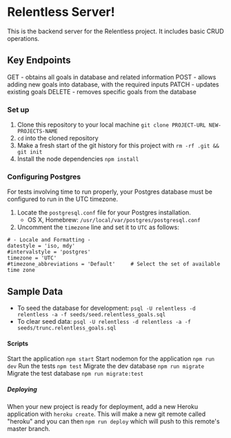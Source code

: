# Relentless Server!
This is the backend server for the Relentless project. It includes basic CRUD operations.

## Key Endpoints
GET - obtains all goals in database and related information 
POST - allows adding new goals into database, with the required inputs
PATCH - updates existing goals
DELETE - removes specific goals from the database

### Set up
1. Clone this repository to your local machine `git clone PROJECT-URL NEW-PROJECTS-NAME`
2. `cd` into the cloned repository
3. Make a fresh start of the git history for this project with `rm -rf .git && git init`
4. Install the node dependencies `npm install`

### Configuring Postgres

For tests involving time to run properly, your Postgres database must be configured to run in the UTC timezone.
1. Locate the `postgresql.conf` file for your Postgres installation.
    - OS X, Homebrew: `/usr/local/var/postgres/postgresql.conf`
2. Uncomment the `timezone` line and set it to `UTC` as follows:
```
# - Locale and Formatting -
datestyle = 'iso, mdy'
#intervalstyle = 'postgres'
timezone = 'UTC'
#timezone_abbreviations = 'Default'     # Select the set of available time zone
```

## Sample Data
- To seed the database for development: `psql -U relentless -d relentless -a -f seeds/seed.relentless_goals.sql`
- To clear seed data: `psql -U relentless -d relentless -a -f seeds/trunc.relentless_goals.sql`

#### Scripts
Start the application `npm start`
Start nodemon for the application `npm run dev`
Run the tests `npm test`
Migrate the dev database `npm run migrate`
Migrate the test database `npm run migrate:test`

##### Deploying
When your new project is ready for deployment, add a new Heroku application with `heroku create`. This will make a new git remote called "heroku" and you can then `npm run deploy` which will push to this remote's master branch.